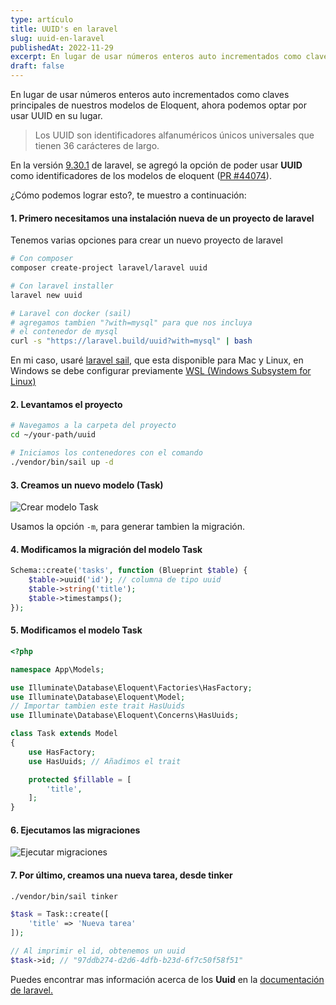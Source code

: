 ```yaml
---
type: artículo
title: UUID's en laravel
slug: uuid-en-laravel
publishedAt: 2022-11-29
excerpt: En lugar de usar números enteros auto incrementados como claves principales de nuestros modelos de Eloquent, ahora podemos optar por usar UUID en su lugar...
draft: false
---
```


En lugar de usar números enteros auto incrementados como claves principales de nuestros modelos de Eloquent, ahora podemos optar por usar UUID en su lugar.

> Los UUID son identificadores alfanuméricos únicos universales que tienen 36 carácteres de largo.

En la versión <a href="https://github.com/laravel/framework/releases/tag/v9.30.1" target="_blank">9.30.1</a> de laravel, se agregó la opción de poder usar **UUID** como identificadores de los modelos de eloquent (<a href="https://github.com/laravel/framework/pull/44074" target="_blank">PR #44074</a>).

¿Cómo podemos lograr esto?, te muestro a continuación:

#### 1. Primero necesitamos una instalación nueva de un proyecto de laravel

Tenemos varias opciones para crear un nuevo proyecto de laravel

```bash
# Con composer
composer create-project laravel/laravel uuid

# Con laravel installer
laravel new uuid

# Laravel con docker (sail)
# agregamos tambien "?with=mysql" para que nos incluya
# el contenedor de mysql
curl -s "https://laravel.build/uuid?with=mysql" | bash
```

En mi caso, usaré <a href="https://laravel.com/docs/9.x/sail" target="_blank">laravel sail</a>, que esta disponible para Mac y Linux, en Windows se debe configurar previamente <a href="https://learn.microsoft.com/en-us/windows/wsl/install" target="_blank">WSL (Windows Subsystem for Linux)</a>

#### 2. Levantamos el proyecto

```bash
# Navegamos a la carpeta del proyecto
cd ~/your-path/uuid

# Iniciamos los contenedores con el comando
./vendor/bin/sail up -d
```

#### 3. Creamos un nuevo modelo (Task)

![Crear modelo Task](/images/uuids-en-laravel/make-model.png)

Usamos la opción `-m`, para generar tambien la migración.

#### 4. Modificamos la migración del modelo Task

```php
Schema::create('tasks', function (Blueprint $table) {
    $table->uuid('id'); // columna de tipo uuid
    $table->string('title');
    $table->timestamps();
});
```

#### 5. Modificamos el modelo Task

```php
<?php

namespace App\Models;

use Illuminate\Database\Eloquent\Factories\HasFactory;
use Illuminate\Database\Eloquent\Model;
// Importar tambien este trait HasUuids
use Illuminate\Database\Eloquent\Concerns\HasUuids;

class Task extends Model
{
    use HasFactory;
    use HasUuids; // Añadimos el trait

    protected $fillable = [
        'title',
    ];
}
```

#### 6. Ejecutamos las migraciones

![Ejecutar migraciones](/images/uuids-en-laravel/run-migrations.png)

#### 7. Por último, creamos una nueva tarea, desde tinker

```bash
./vendor/bin/sail tinker
```

```php
$task = Task::create([
    'title' => 'Nueva tarea'
]);

// Al imprimir el id, obtenemos un uuid
$task->id; // "97ddb274-d2d6-4dfb-b23d-6f7c50f58f51"
```

Puedes encontrar mas información acerca de los **Uuid** en la <a href="https://laravel.com/docs/9.x/eloquent#uuid-and-ulid-keys" class="font-semibold text-red-600" target="_blank">documentación de laravel.</a>
